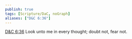 ```yaml
---
publish: true
tags: [Scripture/DaC, noGraph]
aliases: ["D&C 6:36"]
---
```

[D&C 6:36](https://churchofjesuschrist.org/study/scriptures/dc-testament/dc/6?lang=eng&id=p36#p36) Look unto me in every thought; doubt not, fear not.
